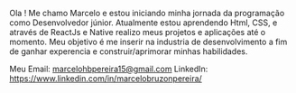 Ola !
Me chamo Marcelo e estou iniciando minha jornada da programação como Desenvolvedor júnior.
Atualmente estou aprendendo Html, CSS, e através de ReactJs e Native realizo meus projetos e aplicações até o momento.
Meu objetivo é me inserir na industria de desenvolvimento a fim de ganhar experencia e construir/aprimorar minhas habilidades.

Meu Email: marcelohbpereira15@gmail.com
LinkedIn: https://www.linkedin.com/in/marcelobruzonpereira/
